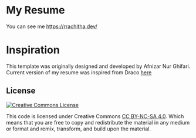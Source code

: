 # My Resume
You can see me https://rrachitha.dev/

# Inspiration
This template was originally designed and developed by Afnizar Nur Ghifari. Current version of my resume was inspired from Draco [here](https://github.com/afnizarnur/draco)

## License
<a rel="license" href="https://creativecommons.org/licenses/by-nc-sa/4.0/"><img alt="Creative Commons License" style="border-width:0" src="https://i.creativecommons.org/l/by-nc-sa/4.0/88x31.png" /></a><br />

This code is licensed under Creative Commons [CC BY-NC-SA 4.0](https://creativecommons.org/licenses/by-nc-sa/4.0/). Which means that you are free to copy and redistribute the material in any medium or format and remix, transform, and build upon the material.


